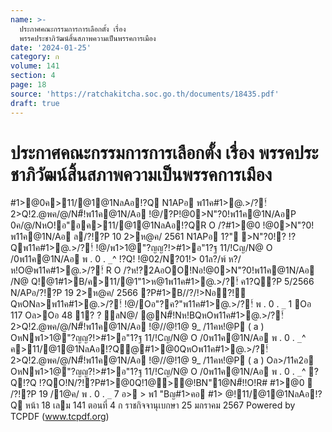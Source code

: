 ```yaml
---
name: >-
  ประกาศคณะกรรมการการเลือกตั้ง เรื่อง
  พรรคประชาภิวัฒน์สิ้นสภาพความเป็นพรรคการเมือง
date: '2024-01-25'
category: ก
volume: 141
section: 4
page: 18
source: 'https://ratchakitcha.soc.go.th/documents/18435.pdf'
draft: true
---
```


# ประกาศคณะกรรมการการเลือกตั้ง เรื่อง พรรคประชาภิวัฒน์สิ้นสภาพความเป็นพรรคการเมือง

#1>@0ค>11/@1@1NลAอ!?Q N1APอ พ11ค#1>@.>/?!์2>Q!2.@พค/@/N#็!พ11ค@1N/Aอ !@/?P!@0>N"?0!พ11ค@1N/AอP 0ค/@/NหO!อ"อค>11/@1@1NลAอ!?QR O /?#1>@0 !@0>N"?0!พ11ค@1N/Aอ ล/?!?P 10 2>ห@ค/ 2561 N1APอ 1?" >N"?0!? !?Qพ11ค#1>@.>/?!์ !@/พ1>1@"?ญญ?!>#1>อ"1?ฐ 11/!Cญ/N@ O /0พ11ค@1N/Aอ พ . 0 . `_`^ !?Q! !@02/N?01!> 01ล?/พ์ ห?/ห!O@พ11ค#1>@.>/?!์ R O /?ห!?2AอOO!Nอ!@0>N"?0!พ11ค@1N/Aอ /N@ Q!@1#1>B/ค>11/@1"1>ห@1พ11ค#1>@.>/?!์ ค1?Q?P 5/2566 N/APอ/?!?P 19 2>ห@ค/ 2566 ?P#1>B//?/!>Nอ?!์QหONล>พ11ค#1>@.>/?!์ !@/Oอ"?ค?"พ11ค#1>@.>/?!์ พ . 0 . `_` 1 Oอ 117 Oล>Oอ 48 1? ? ลN@/ @N#็!Nห!BQหOพ11ค#1>@.>/?!์2>Q!2.@พค/@/N#็!พ11ค@1N/Aอ !@//@!1@ 9_ /11คห!@P ( a ) OหNพ1>1@"?ญญ?!>#1>อ"1?ฐ 11/!Cญ/N@ O /0พ11ค@1N/Aอ พ . 0 . `_`^ ค>11/@1@1NลAอ!?Q@#1>@0QหOพ11ค#1>@.>/?!์2>Q!2.@พค/@/N#็!พ11ค@1N/Aอ !@//@!1@ 9_ /11คห!@P ( a ) Oล>/11ค2อ OหNพ1>1@"?ญญ?!>#1>อ"1?ฐ 11/!Cญ/N@ O /0พ11ค@1N/Aอ พ . 0 . `_`^ ?Q!?Q !?QO!N/?!?P#1>@0Q!1@>@!BN"1@N#็!!O!R# #1>@0  /?!?P 19 /1@ค/ พ . 0 . `_` 7 อ> > พ1 "Bญ#1>คอ #1> @!11/@1@1NลAอ!?Q หน้า 18 เลม 141 ตอนที่ 4 ก ราชกิจจานุเบกษา 25 มกราคม 2567 Powered by TCPDF (www.tcpdf.org)
